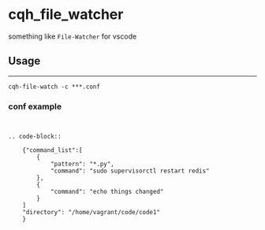 cqh_file_watcher
=============================================

something like `File-Watcher` for vscode


## Usage
-------------------------------------------------

`cqh-file-watch -c ***.conf`

### conf example
~~~~~~~~~~~~~~~~~~~~~~~~~~~~~~~~~~~~~~~~~~~~~~~~~~


.. code-block::

    {"command_list":[
        {
            "pattern": "*.py",
            "command": "sudo supervisorctl restart redis"
        },
        {
            "command": "echo things changed"
        }
    ]
    "directory": "/home/vagrant/code/code1"
    }
